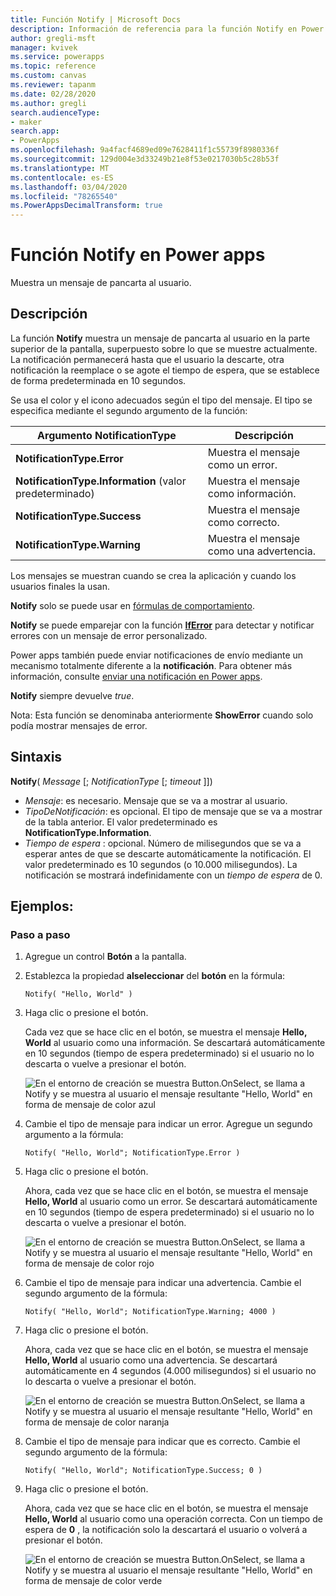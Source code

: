 ```yaml
---
title: Función Notify | Microsoft Docs
description: Información de referencia para la función Notify en Power Apps, incluidos ejemplos y sintaxis
author: gregli-msft
manager: kvivek
ms.service: powerapps
ms.topic: reference
ms.custom: canvas
ms.reviewer: tapanm
ms.date: 02/28/2020
ms.author: gregli
search.audienceType:
- maker
search.app:
- PowerApps
ms.openlocfilehash: 9a4facf4689ed09e7628411f1c55739f8980336f
ms.sourcegitcommit: 129d004e3d33249b21e8f53e0217030b5c28b53f
ms.translationtype: MT
ms.contentlocale: es-ES
ms.lasthandoff: 03/04/2020
ms.locfileid: "78265540"
ms.PowerAppsDecimalTransform: true
---
```

# <a name="notify-function-in-power-apps"></a>Función Notify en Power apps
Muestra un mensaje de pancarta al usuario.

## <a name="description"></a>Descripción
La función **Notify** muestra un mensaje de pancarta al usuario en la parte superior de la pantalla, superpuesto sobre lo que se muestre actualmente.  La notificación permanecerá hasta que el usuario la descarte, otra notificación la reemplace o se agote el tiempo de espera, que se establece de forma predeterminada en 10 segundos.

Se usa el color y el icono adecuados según el tipo del mensaje.   El tipo se especifica mediante el segundo argumento de la función:

| Argumento NotificationType | Descripción |
| --- | --- |
| **NotificationType.Error** | Muestra el mensaje como un error. |
| **NotificationType.Information** (valor predeterminado) | Muestra el mensaje como información.  |
| **NotificationType.Success** | Muestra el mensaje como correcto. |
| **NotificationType.Warning** | Muestra el mensaje como una advertencia. |

Los mensajes se muestran cuando se crea la aplicación y cuando los usuarios finales la usan.

**Notify** solo se puede usar en [fórmulas de comportamiento](../working-with-formulas-in-depth.md).

**Notify** se puede emparejar con la función [**IfError**](function-iferror.md) para detectar y notificar errores con un mensaje de error personalizado.

Power apps también puede enviar notificaciones de envío mediante un mecanismo totalmente diferente a la **notificación**.  Para obtener más información, consulte [enviar una notificación en Power apps](../add-notifications.md).

**Notify** siempre devuelve *true*.

Nota: Esta función se denominaba anteriormente **ShowError** cuando solo podía mostrar mensajes de error.

## <a name="syntax"></a>Sintaxis
**Notify**( *Message* [; *NotificationType* [; *timeout* ]])

* *Mensaje*: es necesario.  Mensaje que se va a mostrar al usuario.
* *TipoDeNotificación*: es opcional.  El tipo de mensaje que se va a mostrar de la tabla anterior.  El valor predeterminado es **NotificationType.Information**.  
* *Tiempo de espera* : opcional.  Número de milisegundos que se va a esperar antes de que se descarte automáticamente la notificación.  El valor predeterminado es 10 segundos (o 10.000 milisegundos).  La notificación se mostrará indefinidamente con un *tiempo de espera* de 0.

## <a name="examples"></a>Ejemplos:

### <a name="step-by-step"></a>Paso a paso

1. Agregue un control **Botón** a la pantalla.

2. Establezca la propiedad **alseleccionar** del **botón** en la fórmula:

    ```powerapps-comma
    Notify( "Hello, World" )
    ```

3. Haga clic o presione el botón.  

    Cada vez que se hace clic en el botón, se muestra el mensaje **Hello, World** al usuario como una información.  Se descartará automáticamente en 10 segundos (tiempo de espera predeterminado) si el usuario no lo descarta o vuelve a presionar el botón.

    ![En el entorno de creación se muestra Button.OnSelect, se llama a Notify y se muestra al usuario el mensaje resultante "Hello, World" en forma de mensaje de color azul](media/function-showerror/hello-world.png)

4. Cambie el tipo de mensaje para indicar un error.  Agregue un segundo argumento a la fórmula:

    ```powerapps-comma
    Notify( "Hello, World"; NotificationType.Error )
    ```

5. Haga clic o presione el botón.

    Ahora, cada vez que se hace clic en el botón, se muestra el mensaje **Hello, World** al usuario como un error.  Se descartará automáticamente en 10 segundos (tiempo de espera predeterminado) si el usuario no lo descarta o vuelve a presionar el botón.

    ![En el entorno de creación se muestra Button.OnSelect, se llama a Notify y se muestra al usuario el mensaje resultante "Hello, World" en forma de mensaje de color rojo](media/function-showerror/hello-world-error.png)

4. Cambie el tipo de mensaje para indicar una advertencia.  Cambie el segundo argumento de la fórmula:

    ```powerapps-comma
    Notify( "Hello, World"; NotificationType.Warning; 4000 )
    ```

5. Haga clic o presione el botón.

    Ahora, cada vez que se hace clic en el botón, se muestra el mensaje **Hello, World** al usuario como una advertencia.  Se descartará automáticamente en 4 segundos (4.000 milisegundos) si el usuario no lo descarta o vuelve a presionar el botón.

    ![En el entorno de creación se muestra Button.OnSelect, se llama a Notify y se muestra al usuario el mensaje resultante "Hello, World" en forma de mensaje de color naranja](media/function-showerror/hello-world-warning.png)

4. Cambie el tipo de mensaje para indicar que es correcto.  Cambie el segundo argumento de la fórmula:

    ```powerapps-comma
    Notify( "Hello, World"; NotificationType.Success; 0 )
    ```

5. Haga clic o presione el botón.

    Ahora, cada vez que se hace clic en el botón, se muestra el mensaje **Hello, World** al usuario como una operación correcta.  Con un tiempo de espera de **0** , la notificación solo la descartará el usuario o volverá a presionar el botón.

    ![En el entorno de creación se muestra Button.OnSelect, se llama a Notify y se muestra al usuario el mensaje resultante "Hello, World" en forma de mensaje de color verde](media/function-showerror/hello-world-success.png)
